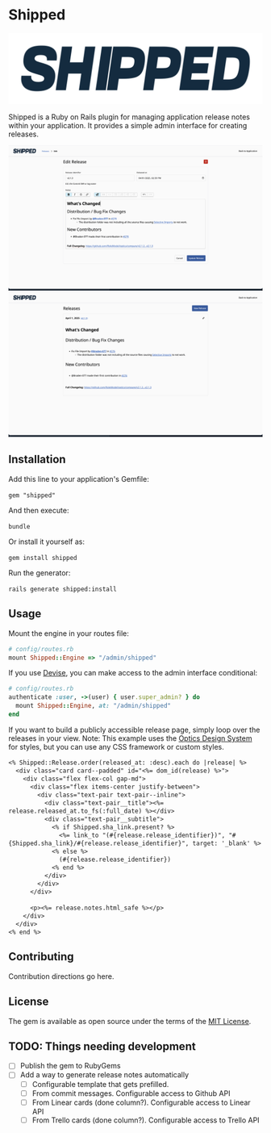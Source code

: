 # Shipped

![logo](app/assets/images/shipped/logo.svg)

Shipped is a Ruby on Rails plugin for managing application release notes within your application. It provides a simple admin interface for creating releases.

![example 1](app/assets/images/shipped/example1.png)
![example 2](app/assets/images/shipped/example2.png)

## Installation

Add this line to your application's Gemfile:

`gem "shipped"`

And then execute:

`bundle`

Or install it yourself as:

`gem install shipped`

Run the generator:

`rails generate shipped:install`

## Usage

Mount the engine in your routes file:

```ruby
# config/routes.rb
mount Shipped::Engine => "/admin/shipped"
```

If you use [Devise](https://github.com/heartcombo/devise), you can make access to the admin interface conditional:

```ruby
# config/routes.rb
authenticate :user, ->(user) { user.super_admin? } do
  mount Shipped::Engine, at: "/admin/shipped"
end
```

If you want to build a publicly accessible release page, simply loop over the releases in your view. Note: This example uses the [Optics Design System](https://optics.rolemodel.design/) for styles, but you can use any CSS framework or custom styles.

```erb
<% Shipped::Release.order(released_at: :desc).each do |release| %>
  <div class="card card--padded" id="<%= dom_id(release) %>">
    <div class="flex flex-col gap-md">
      <div class="flex items-center justify-between">
        <div class="text-pair text-pair--inline">
          <div class="text-pair__title"><%= release.released_at.to_fs(:full_date) %></div>
          <div class="text-pair__subtitle">
            <% if Shipped.sha_link.present? %>
              <%= link_to "(#{release.release_identifier})", "#{Shipped.sha_link}/#{release.release_identifier}", target: '_blank' %>
            <% else %>
              (#{release.release_identifier})
            <% end %>
          </div>
        </div>
      </div>

      <p><%= release.notes.html_safe %></p>
    </div>
  </div>
<% end %>
```

## Contributing

Contribution directions go here.

## License

The gem is available as open source under the terms of the [MIT License](https://opensource.org/licenses/MIT).

## TODO: Things needing development

- [ ] Publish the gem to RubyGems
- [ ] Add a way to generate release notes automatically
  - [ ] Configurable template that gets prefilled.
  - [ ] From commit messages. Configurable access to Github API
  - [ ] From Linear cards (done column?). Configurable access to Linear API
  - [ ] From Trello cards (done column?). Configurable access to Trello API
